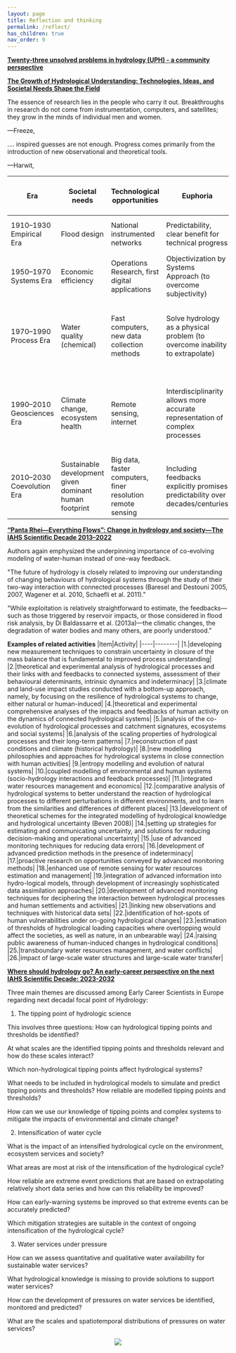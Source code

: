 ```yaml
---
layout: page
title: Reflection and thinking
permalink: /reflect/
has_children: true
nav_order: 9
---
```


__[Twenty-three unsolved problems in hydrology (UPH) - a community perspective](https://www.tandfonline.com/doi/full/10.1080/02626667.2019.1620507)__

__[The Growth of Hydrological Understanding: Technologies, Ideas, and Societal Needs Shape the Field](https://agupubs.onlinelibrary.wiley.com/doi/10.1002/2017WR021396)__

The essence of research lies in the people who carry it out. Breakthroughs in research do not come from instrumentation, computers, and satellites; they grow in the minds of individual men and women.

—Freeze,

…. inspired guesses are not enough. Progress comes primarily from the introduction of new observational and theoretical tools.

—Harwit,

|Era|Societal needs|Technological opportunities|Euphoria|Typical discoveries of phenomena|Progress in prediction methods|Disenchantment|
|---|--------------|---------------------------|--------|--------------------------------|------------------------------|--------------|
|1910–1930 Empirical Era|	Flood design|	National instrumented networks|	Predictability, clear benefit for technical progress|	Correlations between water levels exist|	Regressions, envelope curves|	Lack of transferablity to other places|
|1950–1970 Systems Era|	Economic efficiency|	Operations Research, first digital applications|	Objectivization by Systems Approach (to overcome subjectivity)|	Linearity of hydrological response|	Unit hydrograph estimation, time series models|	Inability to extrapolate to other conditions|
|1970–1990 Process Era|	Water quality (chemical)|	Fast computers, new data collection methods|	Solve hydrology as a physical problem (to overcome inability to extrapolate)|	Variable source area runoff generation; Event water stems from pre-event rainfall|	Physically-based spatially distributed models, stochastic hydrogeology|	Scale problems, it is not just a physical but also a biological problem (transpiration, roots)|
|1990–2010 Geosciences Era|	Climate change, ecosystem health|	Remote sensing, internet|	Interdisciplinarity allows more accurate representation of complex processes|	Controls on spatial patterns of soil moisture	|Coupled process models, model chains, climate scenarios, data assimilation|	Quasi-stationary coupling misses long term dynamics|
|2010–2030 Coevolution Era|Sustainable development given dominant human footprint|	Big data, faster computers, finer resolution remote sensing|	Including feedbacks explicitly promises predictability over decades/centuries|	Root adaptation to climate, levee effect of people moving into floodplains|	Models representing catchments as complex systems (linking time scales)|	Parameters of complex systems cannot be measured, spatial feedbacks missed|


__[“Panta Rhei—Everything Flows”: Change in hydrology and society—The IAHS Scientific Decade 2013–2022](https://www.tandfonline.com/doi/full/10.1080/02626667.2013.809088)__

Authors again emphysized the underpinning importance of co-evolving modeling of water-human instead of one-way feedback.

"The future of hydrology is closely related to improving our understanding of changing behaviours of hydrological systems through the study of their two-way interaction with connected processes (Baresel and Destouni 2005, 2007, Wagener et al. 2010, Schaefli et al. 2011)."

"While exploitation is relatively straightforward to estimate, the feedbacks—such as those triggered by reservoir impacts, or those considered in flood risk analysis, by Di Baldassarre et al. (2013a)—the climatic changes, the degradation of water bodies and many others, are poorly understood."

**Examples of related activities**
|Item|Activity|
|----|--------|
|1.|developing new measurement techniques to constrain uncertainty in closure of the mass balance that is fundamental to improved process understanding|
|2.|theoretical and experimental analysis of hydrological processes and their links with and feedbacks to connected systems, assessment of their behavioural determinants, intrinsic dynamics and indeterminacy|
|3.|climate and land-use impact studies conducted with a bottom-up approach, namely, by focusing on the resilience of hydrological systems to change, either natural or human-induced|
|4.|theoretical and experimental comprehensive analyses of the impacts and feedbacks of human activity on the dynamics of connected hydrological systems|
|5.|analysis of the co-evolution of hydrological processes and catchment signatures, ecosystems and social systems|
|6.|analysis of the scaling properties of hydrological processes and their long-term patterns|
|7.|reconstruction of past conditions and climate (historical hydrology)|
|8.|new modelling philosophies and approaches for hydrological systems in close connection with human activities|
|9.|entropy modelling and evolution of natural systems|
|10.|coupled modelling of environmental and human systems (socio-hydrology interactions and feedback processes)|
|11.|integrated water resources management and economics|
|12.|comparative analysis of hydrological systems to better understand the reaction of hydrological processes to different perturbations in different environments, and to learn from the similarities and differences of different places|
|13.|development of theoretical schemes for the integrated modelling of hydrological knowledge and hydrological uncertainty (Beven 2008)|
|14.|setting up strategies for estimating and communicating uncertainty, and solutions for reducing decision-making and operational uncertainty|
|15.|use of advanced monitoring techniques for reducing data errors|
|16.|development of advanced prediction methods in the presence of indeterminacy|
|17.|proactive research on opportunities conveyed by advanced monitoring methods|
|18.|enhanced use of remote sensing for water resources estimation and management|
|19.|integration of advanced information into hydro-logical models, through development of increasingly sophisticated data assimilation approaches|
|20.|development of advanced monitoring techniques for deciphering the interaction between hydrological processes and human settlements and activities|
|21.|linking new observations and techniques with historical data sets|
|22.|identification of hot-spots of human vulnerabilities under on-going hydrological changes|
|23.|estimation of thresholds of hydrological loading capacities where overtopping would affect the societies, as well as nature, in an unbearable way|
|24.|raising public awareness of human-induced changes in hydrological conditions|
|25.|transboundary water resources management, and water conflicts|
|26.|impact of large-scale water structures and large-scale water transfer|


__[Where should hydrology go? An early-career perspective on the next IAHS Scientific Decade: 2023-2032](https://www.tandfonline.com/doi/full/10.1080/02626667.2023.2170754?src=)__

Three main themes are discussed among Early Career Scientists in Europe regarding next decadal focal point of Hydrology:

1. The tipping point of hydrologic science

This involves three questions: How can hydrological tipping points and thresholds be identified?

At what scales are the identified tipping points and thresholds relevant and how do these scales interact?

Which non-hydrological tipping points affect hydrological systems?

What needs to be included in hydrological models to simulate and predict tipping points and thresholds? How reliable are modelled tipping points and thresholds?

How can we use our knowledge of tipping points and complex systems to mitigate the impacts of environmental and climate change?

2. Intensification of water cycle

What is the impact of an intensified hydrological cycle on the environment, ecosystem services and society?

What areas are most at risk of the intensification of the hydrological cycle?

How reliable are extreme event predictions that are based on extrapolating relatively short data series and how can this reliability be improved?

How can early-warning systems be improved so that extreme events can be accurately predicted?

Which mitigation strategies are suitable in the context of ongoing intensification of the hydrological cycle?

3. Water services under pressure

How can we assess quantitative and qualitative water availability for sustainable water services?

What hydrological knowledge is missing to provide solutions to support water services?

How can the development of pressures on water services be identified, monitored and predicted?

What are the scales and spatiotemporal distributions of pressures on water services?

<p align="center">
  <img src="https://www.tandfonline.com/na101/home/literatum/publisher/tandf/journals/content/thsj20/0/thsj20.just-accepted/02626667.2023.2170754/20230209/images/large/thsj_a_2170754_f0003_c.jpeg">
</p>
